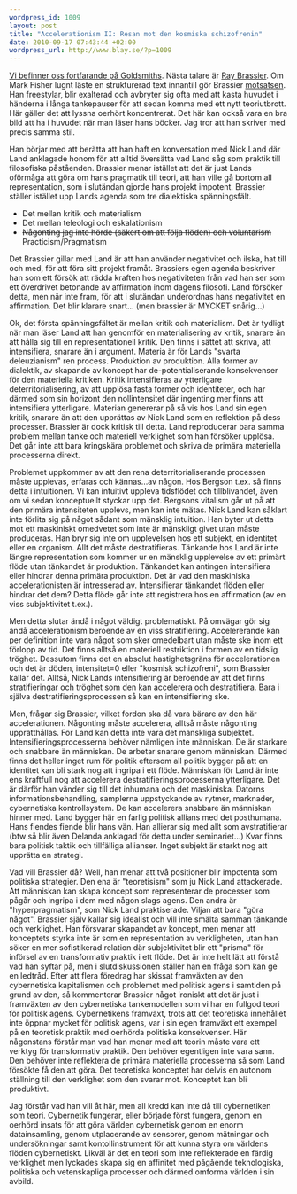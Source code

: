 ```yaml
--- 
wordpress_id: 1009
layout: post
title: "Accelerationism II: Resan mot den kosmiska schizofrenin"
date: 2010-09-17 07:43:44 +02:00
wordpress_url: http://www.blay.se/?p=1009
---
```

<p style="clear: both;"><a href="http://www.blay.se/2010/09/16/accelerationism-i-nick-land-skynet-och-den-cybernetiska-intensifieringen/">Vi befinner oss fortfarande på Goldsmiths</a>. Nästa talare är <a href="http://en.wikipedia.org/wiki/Ray_Brassier">Ray Brassier</a>. Om Mark Fisher lugnt läste en strukturerad text innantill gör Brassier <a href="http://www.youtube.com/watch?v=fbQ6p0ZwW_s">motsatsen</a>. Han freestylar, blir exalterad och avbryter sig ofta med att kasta huvudet i händerna i långa tankepauser för att sedan komma med ett nytt teoriutbrott. Här gäller det att lyssna oerhört koncentrerat. Det här kan också vara en bra bild att ha i huvudet när man läser hans böcker. Jag tror att han skriver med precis samma stil.</p>
Han börjar med att berätta att han haft en konversation med Nick Land där Land anklagade honom för att alltid översätta vad Land såg som praktik till filosofiska påståenden. Brassier menar istället att det är just Lands oförmåga att göra om hans pragmatik till teori, att han ville gå bortom all representation, som i slutändan gjorde hans projekt impotent.
Brassier ställer istället upp Lands agenda som tre dialektiska spänningsfält.
<ul style="clear: both;">
	<li>Det mellan kritik och materialism</li>
	<li>Det mellan teleologi och eskalationism</li>
	<li><span style="text-decoration: line-through;">Någonting jag inte hörde (säkert om att följa flöden) och voluntarism </span>Practicism/Pragmatism</li>
</ul>
<p style="clear: both;">Det Brassier gillar med Land är att han använder negativitet och ilska, hat till och med, för att föra sitt projekt framåt. Brassiers egen agenda beskriver han som ett försök att rädda kraften hos negativiteten från vad han ser som ett överdrivet betonande av affirmation inom dagens filosofi. Land försöker detta, men når inte fram, för att i slutändan underordnas hans negativitet en affirmation. Det blir klarare snart… (men brassier är MYCKET snårig…)</p>
<p style="clear: both;">Ok, det första spänningsfältet är mellan kritik och materialism. Det är tydligt när man läser Land att han genomför en materialisering av kritik, snarare än att hålla sig till en representationell kritik. Den finns i sättet att skriva, att intensifiera, snarare än i argument. Materia är för Lands "svarta deleuzianism" ren process. Produktion av produktion. Alla former av dialektik, av skapande av koncept har de-potentialiserande konsekvenser för den materiella kritiken. Kritik intensifieras av ytterligare deterritorialisering, av att upplösa fasta former och identiteter, och har därmed som sin horizont den nollintensitet där ingenting mer finns att intensifiera ytterligare. Materian genererar på så vis hos Land sin egen kritik, snarare än att den upprättas av Nick Land som en reflektion på dess processer. Brassier är dock kritisk till detta. Land reproducerar bara samma problem mellan tanke och materiell verklighet som han försöker upplösa. Det går inte att bara kringskära problemet och skriva de primära materiella processerna direkt.</p>
<p style="clear: both;">Problemet uppkommer av att den rena deterritorialiserande processen måste upplevas, erfaras och kännas…av någon. Hos Bergson t.ex. så finns detta i intuitionen. Vi kan intuitivt uppleva tidsflödet och tillblivandet, även om vi sedan konceptuellt styckar upp det. Bergsons vitalism går ut på att den primära intensiteten upplevs, men kan inte mätas. Nick Land kan såklart inte förlita sig på något sådant som mänsklig intuition. Han byter ut detta mot ett maskiniskt omedvetet som inte är mänskligt givet utan måste produceras. Han bryr sig inte om upplevelsen hos ett subjekt, en identitet eller en organism. Allt det måste destratifieras. Tänkande hos Land är inte längre representation som kommer ur en mänsklig upplevelse av ett primärt flöde utan tänkandet är produktion. Tänkandet kan antingen intensifiera eller hindrar denna primära produktion. Det är vad den maskiniska accelerationisten är intresserad av. Intensifierar tänkandet flöden eller hindrar det dem? Detta flöde går inte att registrera hos en affirmation (av en viss subjektivitet t.ex.).</p>
<p style="clear: both;">Men detta slutar ändå i något väldigt problematiskt. På omvägar gör sig ändå accelerationism beroende av en viss stratifiering. Accelererande kan per definition inte vara något som sker omedelbart utan måste ske inom ett förlopp av tid. Det finns alltså en materiell restriktion i formen av en tidslig tröghet. Dessutom finns det en absolut hastighetsgräns för accelerationen och det är döden, intensitet=0 eller "kosmisk schizofreni", som Brassier kallar det. Alltså, Nick Lands intensifiering är beroende av att det finns stratifieringar och tröghet som den kan accelerera och destratifiera. Bara i själva destratifieringsprocessen så kan en intensifiering ske.</p>
<p style="clear: both;">Men, frågar sig Brassier, vilket fordon ska då vara bärare av den här accelerationen. Någonting måste accelerera, alltså måste någonting upprätthållas. För Land kan detta inte vara det mänskliga subjektet. Intensifieringsprocesserna behöver nämligen inte människan. De är starkare och snabbare än människan. De arbetar snarare genom människan. Därmed finns det heller inget rum för politik eftersom all politik bygger på att en identitet kan bli stark nog att ingripa i ett flöde. Människan för Land är inte ens kraftfull nog att accelerera destratifieringsprocesserna ytterligare. Det är därför han vänder sig till det inhumana och det maskiniska. Datorns informationsbehandling, samplerna uppstyckande av rytmer, marknader, cybernetiska kontrollsystem. De kan accelerera snabbare än människan hinner med. Land bygger här en farlig politisk allians med det posthumana. Hans fiendes fiende blir hans vän. Han allierar sig med allt som avstratifierar (btw så blir även Delanda anklagad för detta under seminariet...) Kvar finns bara politisk taktik och tillfälliga allianser. Inget subjekt är starkt nog att upprätta en strategi.</p>
<p style="clear: both;">Vad vill Brassier då? Well, han menar att två positioner blir impotenta som politiska strategier. Den ena är "teoretisism" som ju Nick Land attackerade. Att människan kan skapa koncept som representerar de processer som pågår och ingripa i dem med någon slags agens. Den andra är "hyperpragmatism", som Nick Land praktiserade. Viljan att bara "göra något". Brassier själv kallar sig idealist och vill inte smälta samman tänkande och verklighet. Han försvarar skapandet av koncept, men menar att konceptets styrka inte är som en representation av verkligheten, utan han söker en mer sofistikerad relation där subjektivitet blir ett "prisma" för införsel av en transformativ praktik i ett flöde. Det är inte helt lätt att förstå vad han syftar på, men i slutdiskussionen ställer han en fråga som kan ge en ledtråd. Efter att flera föredrag har skissat framväxten av den cybernetiska kapitalismen och problemet med politisk agens i samtiden på grund av den, så kommenterar Brassier något ironiskt att det är just i framväxten av den cybernetiska tankemodellen som vi har en fullgod teori för politisk agens. Cybernetikens framväxt, trots att det teoretiska innehållet inte öppnar mycket för politisk agens, var i sin egen framväxt ett exempel på en teoretisk praktik med oerhörda politiska konsekvenser. Här någonstans förstår man vad han menar med att teorin måste vara ett verktyg för transformativ praktik. Den behöver egentligen inte vara sann. Den behöver inte reflektera de primära materiella processerna så som Land försökte få den att göra. Det teoretiska konceptet har delvis en autonom ställning till den verklighet som den svarar mot. Konceptet kan bli produktivt.</p>
<p style="clear: both;">Jag förstår vad han vill åt här, men all kredd kan inte då till cybernetiken som teori. Cybernetik fungerar, eller började först fungera, genom en oerhörd insats för att göra världen cybernetisk genom en enorm datainsamling, genom utplacerande av sensorer, genom mätningar och undersökningar samt kontollinstrument för att kunna styra om världens flöden cybernetiskt. Likväl är det en teori som inte reflekterade en färdig verklighet men lyckades skapa sig en affinitet med pågående teknologiska, politiska och vetenskapliga processer och därmed omforma världen i sin avbild.</p>
<br class="final-break" style="clear: both;" />
